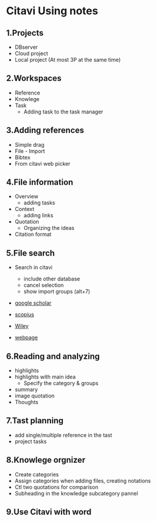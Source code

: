 # Citavi Using notes

## 1.Projects

- DBserver
- Cloud project
- Local project   (At most 3P at the same time)


## 2.Workspaces

- Reference 
- Knowlege
- Task
  - Adding task to the task manager

## 3.Adding references

- Simple drag
- File - Import
- Bibtex
- From citavi web picker
      
## 4.File information

- Overview
  - adding tasks
- Context
  - adding links
- Quotation
  - Organizing the ideas
- Citation format

## 5.File search
- Search in citavi
  - include other database
  - cancel selection
  - show import groups (alt+7)

-  [google scholar](https://scholar.google.com/)
- [scopius](https://www.scopus.com/search/form.uri?display=basic)
- [Wiley](https://onlinelibrary.wiley.com/)

- [webpage](https://www.iea.org/reports/the-role-of-co2-storage#highlights)

## 6.Reading and analyzing

- highlights
- highlights with main idea 
  - Specify the category & groups
- summary
- image quotation
- Thoughts

## 7.Tast planning

- add single/multiple reference in the tast
- project tasks

## 8.Knowlege orgnizer

- Create categories 
- Assign categories when adding files, creating notations
- Ctl two quotations for comparison
- Subheading in the knowledge subcategory pannel

## 9.Use Citavi with word